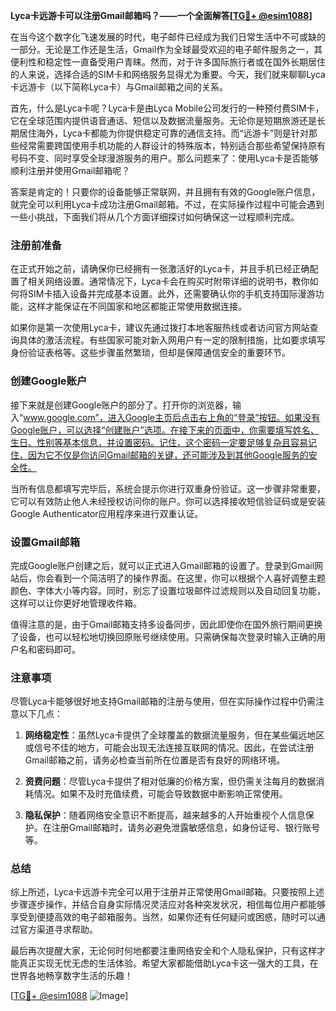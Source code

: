 **Lyca卡远游卡可以注册Gmail邮箱吗？——一个全面解答[[TG💪+ @esim1088](https://t.me/s/esim1088)]**

在当今这个数字化飞速发展的时代，电子邮件已经成为我们日常生活中不可或缺的一部分。无论是工作还是生活，Gmail作为全球最受欢迎的电子邮件服务之一，其便利性和稳定性一直备受用户青睐。然而，对于许多国际旅行者或在国外长期居住的人来说，选择合适的SIM卡和网络服务显得尤为重要。今天，我们就来聊聊Lyca卡远游卡（以下简称Lyca卡）与Gmail邮箱之间的关系。

首先，什么是Lyca卡呢？Lyca卡是由Lyca Mobile公司发行的一种预付费SIM卡，它在全球范围内提供语音通话、短信以及数据流量服务。无论你是短期旅游还是长期居住海外，Lyca卡都能为你提供稳定可靠的通信支持。而“远游卡”则是针对那些经常需要跨国使用手机功能的人群设计的特殊版本，特别适合那些希望保持原有号码不变、同时享受全球漫游服务的用户。那么问题来了：使用Lyca卡是否能够顺利注册并使用Gmail邮箱呢？

答案是肯定的！只要你的设备能够正常联网，并且拥有有效的Google账户信息，就完全可以利用Lyca卡成功注册Gmail邮箱。不过，在实际操作过程中可能会遇到一些小挑战，下面我们将从几个方面详细探讨如何确保这一过程顺利完成。

### 注册前准备

在正式开始之前，请确保你已经拥有一张激活好的Lyca卡，并且手机已经正确配置了相关网络设置。通常情况下，Lyca卡会在购买时附带详细的说明书，教你如何将SIM卡插入设备并完成基本设置。此外，还需要确认你的手机支持国际漫游功能，这样才能保证在不同国家和地区都能正常使用数据连接。

如果你是第一次使用Lyca卡，建议先通过拨打本地客服热线或者访问官方网站查询具体的激活流程。有些国家可能对新入网用户有一定的限制措施，比如要求填写身份验证表格等。这些步骤虽然繁琐，但却是保障通信安全的重要环节。

### 创建Google账户

接下来就是创建Google账户的部分了。打开你的浏览器，输入“www.google.com”，进入Google主页后点击右上角的“登录”按钮。如果没有Google账户，可以选择“创建账户”选项。在接下来的页面中，你需要填写姓名、生日、性别等基本信息，并设置密码。记住，这个密码一定要足够复杂且容易记住，因为它不仅是你访问Gmail邮箱的关键，还可能涉及到其他Google服务的安全性。

当所有信息都填写完毕后，系统会提示你进行双重身份验证。这一步骤非常重要，它可以有效防止他人未经授权访问你的账户。你可以选择接收短信验证码或是安装Google Authenticator应用程序来进行双重认证。

### 设置Gmail邮箱

完成Google账户创建之后，就可以正式进入Gmail邮箱的设置了。登录到Gmail网站后，你会看到一个简洁明了的操作界面。在这里，你可以根据个人喜好调整主题颜色、字体大小等内容。同时，别忘了设置垃圾邮件过滤规则以及自动回复功能，这样可以让你更好地管理收件箱。

值得注意的是，由于Gmail邮箱支持多设备同步，因此即使你在国外旅行期间更换了设备，也可以轻松地切换回原账号继续使用。只需确保每次登录时输入正确的用户名和密码即可。

### 注意事项

尽管Lyca卡能够很好地支持Gmail邮箱的注册与使用，但在实际操作过程中仍需注意以下几点：

1. **网络稳定性**：虽然Lyca卡提供了全球覆盖的数据流量服务，但在某些偏远地区或信号不佳的地方，可能会出现无法连接互联网的情况。因此，在尝试注册Gmail邮箱之前，请务必检查当前所在位置是否有良好的网络环境。
   
2. **资费问题**：尽管Lyca卡提供了相对低廉的价格方案，但仍需关注每月的数据消耗情况。如果不及时充值续费，可能会导致数据中断影响正常使用。

3. **隐私保护**：随着网络安全意识不断提高，越来越多的人开始重视个人信息保护。在注册Gmail邮箱时，请务必避免泄露敏感信息，如身份证号、银行账号等。

### 总结

综上所述，Lyca卡远游卡完全可以用于注册并正常使用Gmail邮箱。只要按照上述步骤逐步操作，并结合自身实际情况灵活应对各种突发状况，相信每位用户都能够享受到便捷高效的电子邮箱服务。当然，如果你还有任何疑问或困惑，随时可以通过官方渠道寻求帮助。

最后再次提醒大家，无论何时何地都要注重网络安全和个人隐私保护，只有这样才能真正实现无忧无虑的生活体验。希望大家都能借助Lyca卡这一强大的工具，在世界各地畅享数字生活的乐趣！

[[TG💪+ @esim1088](https://t.me/s/esim1088) ![Image](https://i.postimg.cc/4NQfJmqS/Snipaste-2025-05-13-00-14-12.png)]